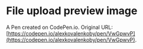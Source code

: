 # File upload preview image

A Pen created on CodePen.io. Original URL: [https://codepen.io/alexkovalenkoby/pen/VwGpwvP](https://codepen.io/alexkovalenkoby/pen/VwGpwvP).

